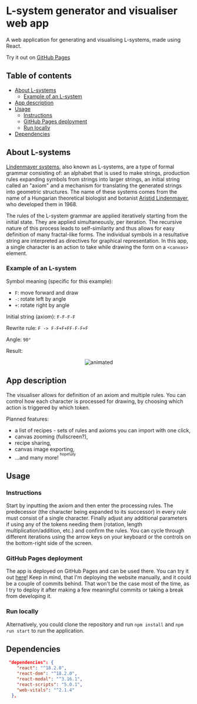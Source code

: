# L-system generator and visualiser web app

A web application for generating and visualising L-systems, made using React.

Try it out on [GitHub Pages](https://michalkr52.github.io/l-system-visualiser/)

## Table of contents

- [About L-systems](#about-l-systems)
  - [Example of an L-system](#example-of-an-l-system)
- [App description](#about-l-systems)
- [Usage](#usage)
  - [Instructions](#instructions)
  - [GitHub Pages deployment](#github-pages-deployment)
  - [Run locally](#run-locally)
- [Dependencies](#dependencies)

## About L-systems

[Lindenmayer systems](https://en.wikipedia.org/wiki/L-system), also known as L-systems, are a type of formal grammar consisting of: an alphabet that is used to make strings, production rules expanding symbols from strings into larger strings, an initial string called an "axiom" and a mechanism for translating the generated strings into geometric structures. 
The name of these systems comes from the name of a Hungarian theoretical biologist and botanist [Aristid Lindenmayer](https://en.wikipedia.org/wiki/Aristid_Lindenmayer), who developed them in 1968. 

The rules of the L-system grammar are applied iteratively starting from the initial state. They are applied simultaneously, per iteration. The recursive nature of this process leads to self-similarity and thus allows for easy definition of many fractal-like forms.
The individual symbols in a resultative string are interpreted as directives for graphical representation. In this app, a single character is an action to take while drawing the form on a `<canvas>` element.

### Example of an L-system

Symbol meaning (specific for this example):
- `F`: move forward and draw
- `-`: rotate left by angle
- `+`: rotate right by angle

Initial string (axiom): `F-F-F-F`

Rewrite rule: `F -> F-F+F+FF-F-F+F`

Angle: `90°`

Result:

<p align="center">
  <img src="https://github.com/michalkr52/l-system-visualiser/assets/46329932/14e38675-f785-4391-9f31-d0b04ff028f1" alt="animated" />
</p>


## App description

The visualiser allows for definition of an axiom and multiple rules. You can control how each character is processed for drawing, by choosing which action is triggered by which token. 

Planned features:

- a list of recipes - sets of rules and axioms you can import with one click,
- canvas zooming (fullscreen?),
- recipe sharing,
- canvas image exporting,
- ...and many more!    <sup><sup>hopefully</sup></sup>

## Usage

### Instructions

Start by inputting the axiom and then enter the processing rules. The predecessor (the character being expanded to its successor) in every rule must consist of a single character. Finally adjust any additional parameters if using any of the tokens needing them (rotation, length multiplication/addition, etc.) and confirm the rules. You can cycle through different iterations using the arrow keys on your keyboard or the controls on the bottom-right side of the screen.

### GitHub Pages deployment

The app is deployed on GitHub Pages and can be used there. You can try it out [here](https://michalkr52.github.io/l-system-visualiser/)! Keep in mind, that I'm deploying the website manually, and it could be a couple of commits behind. That won't be the case most of the time, as I try to deploy it after making a few meaningful commits or taking a break from developing it.

### Run locally

Alternatively, you could clone the repository and run `npm install` and `npm run start` to run the application.

## Dependencies

```json
 "dependencies": {
    "react": "^18.2.0",
    "react-dom": "^18.2.0",
    "react-modal": "^3.16.1",
    "react-scripts": "5.0.1",
    "web-vitals": "^2.1.4"
  },
```

